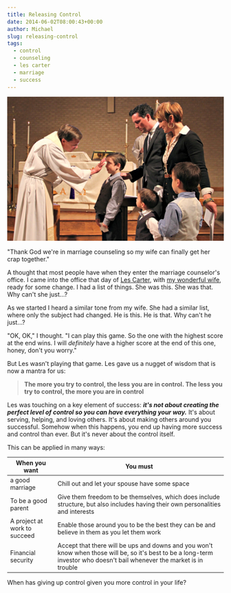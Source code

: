 ```yaml
---
title: Releasing Control
date: 2014-06-02T08:00:43+00:00
author: Michael
slug: releasing-control
tags:
  - control
  - counseling
  - les carter
  - marriage
  - success
---
```

<div class="full-width">
  <img src="/images/feature-releasing-control.jpg" alt="Releasing Control" />
</div>

"Thank God we're in marriage counseling so my wife can finally get her crap together."

A thought that most people have when they enter the marriage counselor's office. I came into the office that day of [Les Carter](http://www.drlescarter.com/), with [my wonderful wife](http://www.anniehedgie.com), ready for some change. I had a list of things. She was this. She was that. Why can't she just…?

As we started I heard a similar tone from my wife. She had a similar list, where only the subject had changed. He is this. He is that. Why can't he just…?

"OK, OK," I thought. "I can play this game. So the one with the highest score at the end wins. I will _definitely_ have a higher score at the end of this one, honey, don't you worry."

But Les wasn't playing that game. Les gave us a nugget of wisdom that is now a mantra for us:

> **The more you try to control, the less you are in control. The less you try to control, the more you are in control**

Les was touching on a key element of success: **_it's not about creating the perfect level of control so you can have everything your way._** It's about serving, helping, and loving others. It's about making others around you successful. Somehow when this happens, you end up having more success and control than ever. But it's never about the control itself.

This can be applied in many ways:

When you want                | You must
-----------------------------|-----------------------------
a good marriage              | Chill out and let your spouse have some space
To be a good parent          | Give them freedom to be themselves, which does include structure, but also includes having their own personalities and interests
A project at work to succeed | Enable those around you to be the best they can be and believe in them as you let them work
Financial security           | Accept that there will be ups and downs and you won't know when those will be, so it's best to be a long-term investor who doesn't bail whenever the market is in trouble

When has giving up control given you more control in your life?
